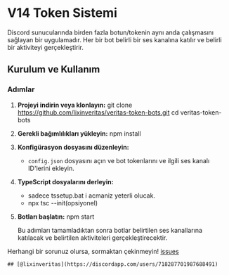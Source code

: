 # V14 Token Sistemi

Discord sunucularında birden fazla botun/tokenin aynı anda çalışmasını sağlayan bir uygulamadır. Her bir bot belirli bir ses kanalına katılır ve belirli bir aktiviteyi gerçekleştirir.

## Kurulum ve Kullanım

### Adımlar

1. **Projeyi indirin veya klonlayın:**
   git clone https://github.com/lixinveritas/veritas-token-bots.git
   cd veritas-token-bots

2. **Gerekli bağımlılıkları yükleyin:**
   npm install

3. **Konfigürasyon dosyasını düzenleyin:**
   - `config.json` dosyasını açın ve bot tokenlarını ve ilgili ses kanalı ID'lerini ekleyin.

4. **TypeScript dosyalarını derleyin:**
    - sadece tssetup.bat i acmaniz yeterli olucak.
    - npx tsc --init(opsiyonel)

5. **Botları başlatın:**
   npm start

   Bu adımları tamamladıktan sonra botlar belirtilen ses kanallarına katılacak ve belirtilen aktiviteleri gerçekleştirecektir.

Herhangi bir sorunuz olursa, sormaktan çekinmeyin! 
[issues](https://github.com/lixinveritas/veritas-token-bots/issues)
```
## [@lixinveritas](https://discordapp.com/users/718287701987688491)
